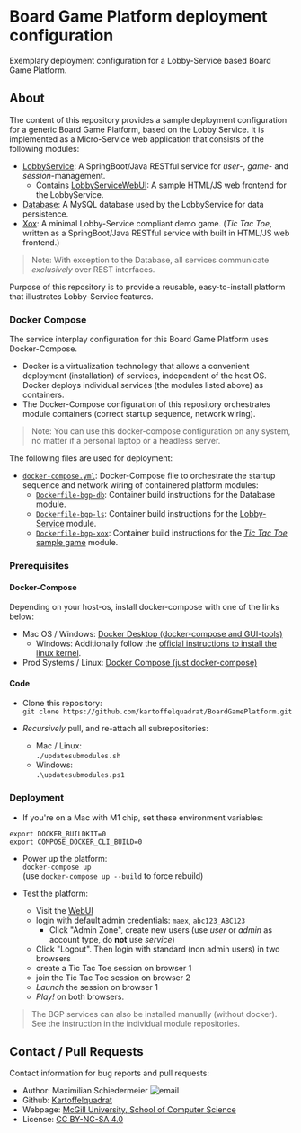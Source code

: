 # Board Game Platform deployment configuration

Exemplary deployment configuration for a Lobby-Service based Board Game Platform.

## About

The content of this repository provides a sample deployment configuration for a generic Board Game Platform, based on the Lobby Service. It is implemented as a Micro-Service web application that consists of the following modules:

 * [LobbyService](https://github.com/kartoffelquadrat/LobbyService): A SpringBoot/Java RESTful service for *user*-, *game*- and *session*-management.
   * Contains [LobbyServiceWebUI](https://github.com/kartoffelquadrat/LobbyServiceWebInterface): A sample HTML/JS web frontend for the LobbyService.
 * [Database](https://github.com/kartoffelquadrat/LobbyService/blob/master/Dockerfile-ls-db): A MySQL database used by the LobbyService for data persistence.
 * [Xox](https://github.com/kartoffelquadrat/BgpXox): A minimal Lobby-Service compliant demo game. (*Tic Tac Toe*, written as a SpringBoot/Java RESTful service with built in HTML/JS web frontend.)

 > Note: With exception to the Database, all services communicate *exclusively* over REST interfaces.

Purpose of this repository is to provide a reusable, easy-to-install platform that illustrates Lobby-Service features.

### Docker Compose

The service interplay configuration for this Board Game Platform uses Docker-Compose.  
  
 - Docker is a virtualization technology that allows a convenient deployment (installation) of services, independent of the host OS. Docker deploys individual services (the modules listed above) as containers. 
 - The Docker-Compose configuration of this repository orchestrates module containers (correct startup sequence, network wiring).

 > Note: You can use this docker-compose configuration on any system, no matter if a personal laptop or a headless server.

The following files are used for deployment:

 * [```docker-compose.yml```](docker-compose.yml): Docker-Compose file to orchestrate the startup sequence and network wiring of containered platform modules:
   * [```Dockerfile-bgp-db```](Dockerfile-bgp-db): Container build instructions for the Database module.
   * [```Dockerfile-bgp-ls```](Dockerfile-bgp-ls): Container build instructions for the [Lobby-Service](https://github.com/kartoffelquadrat/LobbyService) module.
   * [```Dockerfile-bgp-xox```](Dockerfile-bgp-xox): Container build instructions for the [*Tic Tac Toe* sample game](https://github.com/kartoffelquadrat/BgpXox) module.

### Prerequisites

#### Docker-Compose

Depending on your host-os, install docker-compose with one of the links below:
   * Mac OS / Windows: [Docker Desktop (docker-compose and GUI-tools)](https://www.docker.com/products/docker-desktop)
     * Windows: Additionally follow the [official instructions to install the linux kernel](https://docs.microsoft.com/en-us/windows/wsl/install-win10#manual-installation-steps).
   * Prod Systems / Linux: [Docker Compose (just docker-compose)](https://docs.docker.com/compose/install/)

#### Code

 * Clone this repository:  
```git clone https://github.com/kartoffelquadrat/BoardGamePlatform.git```

 * *Recursively* pull, and re-attach all subrepositories:

   * Mac / Linux:  
```./updatesubmodules.sh```  
   * Windows:  
```.\updatesubmodules.ps1```

### Deployment

 * If you're on a Mac with M1 chip, set these environment variables:  
```
export DOCKER_BUILDKIT=0
export COMPOSE_DOCKER_CLI_BUILD=0
```
 * Power up the platform:  
```docker-compose up```  
(use ```docker-compose up --build``` to force rebuild)

 * Test the platform:
    * Visit the [WebUI](http://127.0.0.1:4242/)
    * login with default admin credentials: ```maex```, ```abc123_ABC123```
      * Click "Admin Zone", create new users (use *user* or *admin* as account type, do **not** use *service*)
    * Click "Logout". Then login with standard (non admin users) in two browsers
    * create a Tic Tac Toe session on browser 1
    * join the Tic Tac Toe session on browser 2
    * *Launch* the session on browser 1
    * *Play!* on both browsers.

 > The BGP services can also be installed manually (without docker). See the instruction in the individual module repositories.

## Contact / Pull Requests

Contact information for bug reports and pull requests:

 * Author: Maximilian Schiedermeier ![email](email.png)
 * Github: [Kartoffelquadrat](https://github.com/kartoffelquadrat)
 * Webpage: [McGill University, School of Computer Science](https://www.cs.mcgill.ca/~mschie3)
 * License: [CC BY-NC-SA 4.0](https://creativecommons.org/licenses/by-nc-sa/4.0/)
